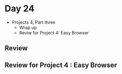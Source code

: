 # Day 24

* Projects 4, Part three
  - Wrap up
  - Reviw for Project 4: Easy Browser


## Review

## Review for Project 4 : Easy Browser